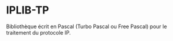# IPLIB-TP
Bibliothèque écrit en Pascal (Turbo Pascal ou Free Pascal) pour le traitement du protocole IP.
